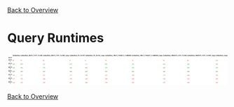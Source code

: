[Back to Overview](index.md)

# Query Runtimes 

![Run Times](images/execTime.jpg)

[Back to Overview](index.md)
